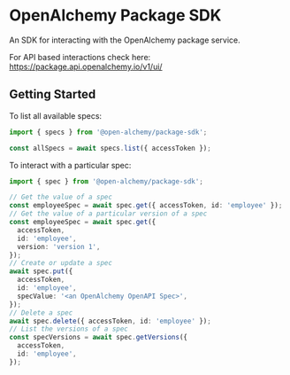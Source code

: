 # OpenAlchemy Package SDK

An SDK for interacting with the OpenAlchemy package service.

For API based interactions check here:
<https://package.api.openalchemy.io/v1/ui/>

## Getting Started

To list all available specs:

```typescript
import { specs } from '@open-alchemy/package-sdk';

const allSpecs = await specs.list({ accessToken });
```

To interact with a particular spec:

```typescript
import { spec } from '@open-alchemy/package-sdk';

// Get the value of a spec
const employeeSpec = await spec.get({ accessToken, id: 'employee' });
// Get the value of a particular version of a spec
const employeeSpec = await spec.get({
  accessToken,
  id: 'employee',
  version: 'version 1',
});
// Create or update a spec
await spec.put({
  accessToken,
  id: 'employee',
  specValue: '<an OpenAlchemy OpenAPI Spec>',
});
// Delete a spec
await spec.delete({ accessToken, id: 'employee' });
// List the versions of a spec
const specVersions = await spec.getVersions({
  accessToken,
  id: 'employee',
});
```
